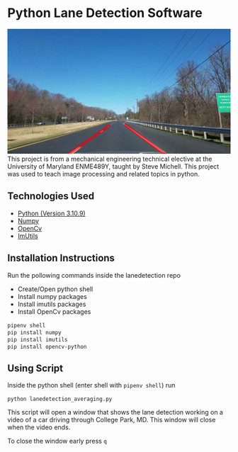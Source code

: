 # Python Lane Detection Software
![Lane Detection Software Screenshot](./readme-assets/lane-detection-averaging.png)
This project is from a mechanical engineering technical elective at the University of Maryland ENME489Y, taught by Steve Michell. This project was used to teach image processing and related topics in python. 

## Technologies Used
- [Python (Version 3.10.9)](https://www.python.org/)
- [Numpy](https://numpy.org/)
- [OpenCv](https://opencv.org/)
- [ImUtils](https://pypi.org/project/imutils/)

## Installation Instructions
Run the pollowing commands inside the lanedetection repo
- Create/Open python shell
- Install numpy packages
- Install imutils packages
- Install OpenCv packages
```
pipenv shell
pip install numpy
pip install imutils
pip install opencv-python
```

## Using Script
Inside the python shell (enter shell with ```pipenv shell```) run
```
python lanedetection_averaging.py
```

This script will open a window that shows the lane detection working on a video of a car driving through College Park, MD. This window will close when the video ends. 

To close the window early press ```q```
